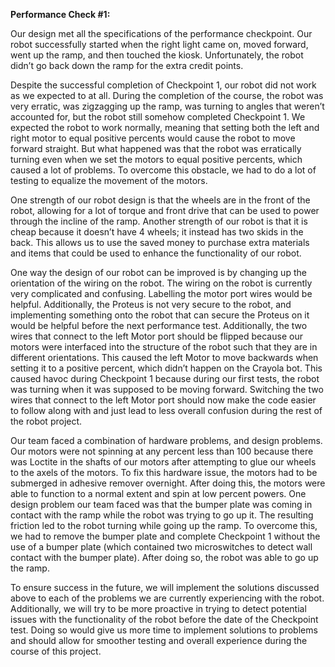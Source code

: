 **Performance Check #1:**

Our design met all the specifications of the performance checkpoint. Our robot successfully started when the right light came on, moved forward, went up the ramp, and then touched the kiosk. Unfortunately, the robot didn’t go back down the ramp for the extra credit points.

Despite the successful completion of Checkpoint 1, our robot did not work as we expected to at all. During the completion of the course, the robot was very erratic, was zigzagging up the ramp, was turning to angles that weren’t accounted for, but the robot still somehow completed Checkpoint 1. We expected the robot to work normally, meaning that setting both the left and right motor to equal positive percents would cause the robot to move forward straight. But what happened was that the robot was erratically turning even when we set the motors to equal positive percents, which caused a lot of problems. To overcome this obstacle, we had to do a lot of testing to equalize the movement of the motors.

One strength of our robot design is that the wheels are in the front of the robot, allowing for a lot of torque and front drive that can be used to power through the incline of the ramp. Another strength of our robot is that it is cheap because it doesn’t have 4 wheels; it instead has two skids in the back. This allows us to use the saved money to purchase extra materials and items that could be used to enhance the functionality of our robot.

One way the design of our robot can be improved is by changing up the orientation of the wiring on the robot. The wiring on the robot is currently very complicated and confusing. Labelling the motor port wires would be helpful. Additionally, the Proteus is not very secure to the robot, and implementing something onto the robot that can secure the Proteus on it would be helpful before the next performance test. Additionally, the two wires that connect to the left Motor port should be flipped because our motors were interfaced into the structure of the robot such that they are in different orientations. This caused the left Motor to move backwards when setting it to a positive percent, which didn’t happen on the Crayola bot. This caused havoc during Checkpoint 1 because during our first tests, the robot was turning when it was supposed to be moving forward. Switching the two wires that connect to the left Motor port should now make the code easier to follow along with and just lead to less overall confusion during the rest of the robot project.

Our team faced a combination of hardware problems, and design problems. Our motors were not spinning at any percent less than 100 because there was Loctite in the shafts of our motors after attempting to glue our wheels to the axels of the motors. To fix this hardware issue, the motors had to be submerged in adhesive remover overnight. After doing this, the motors were able to function to a normal extent and spin at low percent powers. One design problem our team faced was that the bumper plate was coming in contact with the ramp while the robot was trying to go up it. The resulting friction led to the robot turning while going up the ramp. To overcome this, we had to remove the bumper plate and complete Checkpoint 1 without the use of a bumper plate (which contained two microswitches to detect wall contact with the bumper plate). After doing so, the robot was able to go up the ramp.

To ensure success in the future, we will implement the solutions discussed above to each of the problems we are currently experiencing with the robot. Additionally, we will try to be more proactive in trying to detect potential issues with the functionality of the robot before the date of the Checkpoint test. Doing so would give us more time to implement solutions to problems and should allow for smoother testing and overall experience during the course of this project.
